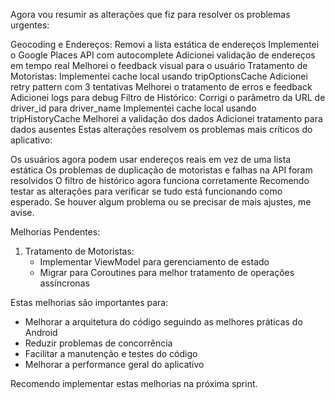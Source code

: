 Agora vou resumir as alterações que fiz para resolver os problemas urgentes:

Geocoding e Endereços:
Removi a lista estática de endereços
Implementei o Google Places API com autocomplete
Adicionei validação de endereços em tempo real
Melhorei o feedback visual para o usuário
Tratamento de Motoristas:
Implementei cache local usando tripOptionsCache
Adicionei retry pattern com 3 tentativas
Melhorei o tratamento de erros e feedback
Adicionei logs para debug
Filtro de Histórico:
Corrigi o parâmetro da URL de driver_id para driver_name
Implementei cache local usando tripHistoryCache
Melhorei a validação dos dados
Adicionei tratamento para dados ausentes
Estas alterações resolvem os problemas mais críticos do aplicativo:

Os usuários agora podem usar endereços reais em vez de uma lista estática
Os problemas de duplicação de motoristas e falhas na API foram resolvidos
O filtro de histórico agora funciona corretamente
Recomendo testar as alterações para verificar se tudo está funcionando como esperado. Se houver algum problema ou se precisar de mais ajustes, me avise.

Melhorias Pendentes:
1. Tratamento de Motoristas:
   - Implementar ViewModel para gerenciamento de estado
   - Migrar para Coroutines para melhor tratamento de operações assíncronas

Estas melhorias são importantes para:
- Melhorar a arquitetura do código seguindo as melhores práticas do Android
- Reduzir problemas de concorrência
- Facilitar a manutenção e testes do código
- Melhorar a performance geral do aplicativo

Recomendo implementar estas melhorias na próxima sprint.